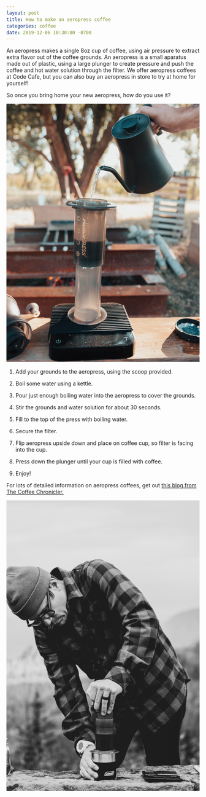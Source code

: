 ```yaml
---
layout: post
title: How to make an aeropress coffee
categories: coffee
date: 2019-12-06 10:30:00 -0700
---
```


An aeropress makes a single 8oz cup of coffee, using air pressure to extract extra flavor out of the coffee grounds. An aeropress is a small aparatus made out of plastic, using a large plunger to create pressure and push the coffee and hot water solution through the filter. We offer aeropress coffees at Code Cafe, but you can also buy an aeropress in store to try at home for yourself!

So once you bring home your new aeropress, how do you use it?

<img src="/images/william-moreland-aeropress-unsplash.jpg" alt="pouring aeropress coffee" class="blog-img">

1. Add your grounds to the aeropress, using the scoop provided. 

2. Boil some water using a kettle.

3. Pour just enough boiling water into the aeropress to cover the grounds. 

4. Stir the grounds and water solution for about 30 seconds.

5. Fill to the top of the press with boiling water.

6. Secure the filter.

7. Flip aeropress upside down and place on coffee cup, so filter is facing into the cup.

8. Press down the plunger until your cup is filled with coffee.

9. Enjoy!

For lots of detailed information on aeropress coffees, get out <a href="https://coffeechronicler.com/ultimate-guide-to-the-aeropress/" target="_blank">this blog from The Coffee Chronicler.</a>

<img src="/images/sean-benesh-aeropress-unsplash.jpg" alt="man making aeropress coffee" class="blog-img">
